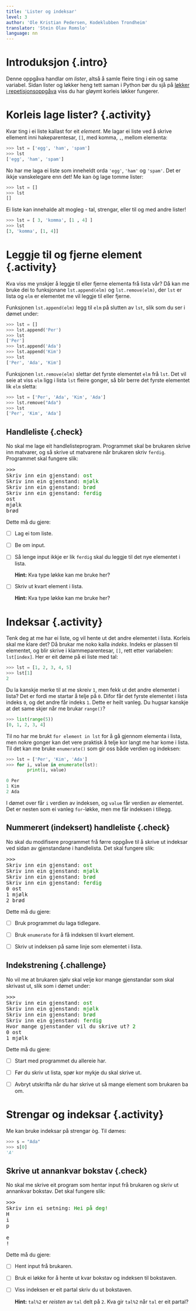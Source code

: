 ```yaml
---
title: 'Lister og indeksar'
level: 3
author: 'Ole Kristian Pedersen, Kodeklubben Trondheim'
translator: 'Stein Olav Romslo'
language: nn
---
```



# Introduksjon {.intro}

Denne oppgåva handlar om *lister*, altså å samle fleire ting i ein og same
variabel. Sidan lister og løkker heng tett saman i Python bør du sjå på [løkker
i repetisjonsoppgåva](../repetisjon/repetisjon_nn.html#løkker) viss du har
gløymt korleis løkker fungerer.


# Korleis lage lister? {.activity}

Kvar ting i ei liste kallast for eit *element*. Me lagar ei liste ved å skrive
ellement inni hakeparentesar, `[]`, med komma, `,`, mellom elementa:

```python
>>> lst = ['egg', 'ham', 'spam']
>>> lst
['egg', 'ham', 'spam']
```

No har me laga ei liste som inneheldt orda `'egg'`, `'ham'` og `'spam'`. Det er
ikkje vanskelegare enn det! Me kan òg lage tomme lister:

```python
>>> lst = []
>>> lst
[]
```

Ei liste kan innehalde alt mogleg - tal, strengar, eller til og med andre
lister!

```python
>>> lst = [ 3, 'komma', [1 , 4] ]
>>> lst
[3, 'komma', [1, 4]]
```


# Leggje til og fjerne element {.activity}

Kva viss me ynskjer å leggje til eller fjerne elementa frå lista vår? Då kan me
bruke dei to funksjonane `lst.append(elm)` og `lst.remove(elm)`, der `lst` er
lista og `elm` er elementet me vil leggje til eller fjerne.

Funksjonen `lst.append(elm)` legg til `elm` på slutten av `lst`, slik som du ser
i dømet under:

```python
>>> lst = []
>>> lst.append('Per')
>>> lst
['Per']
>>> lst.append('Ada')
>>> lst.append('Kim')
>>> lst
['Per', 'Ada', 'Kim']
```

Funksjonen `lst.remove(elm)` slettar det fyrste elementet `elm` frå `lst`. Det
vil seie at viss `elm` ligg i lista `lst` fleire gonger, så blir berre det
fyrste elementet lik `elm` sletta:

```python
>>> lst = ['Per', 'Ada', 'Kim', 'Ada']
>>> lst.remove("Ada")
>>> lst
['Per', 'Kim', 'Ada']
```


## Handleliste {.check}

No skal me lage eit handlelisteprogram. Programmet skal be brukaren skrive inn matvarer, og så skrive ut matvarene når brukaren skriv `ferdig`. Programmet skal fungere slik:

<pre>
>>>
Skriv inn ein gjenstand: <font color="green">ost</font>
Skriv inn ein gjenstand: <font color="green">mjølk</font>
Skriv inn ein gjenstand: <font color="green">brød</font>
Skriv inn ein gjenstand: <font color="green">ferdig</font>
ost
mjølk
brød
</pre>

Dette må du gjere:

- [ ] Lag ei tom liste.

- [ ] Be om input.

- [ ] Så lenge input ikkje er lik `ferdig` skal du leggje til det nye elementet
  i lista.

  **Hint:** Kva type løkke kan me bruke her?

- [ ] Skriv ut kvart element i lista.

  **Hint:** Kva type løkke kan me bruke her?

# Indeksar {.activity}

Tenk deg at me har ei liste, og vil hente ut det andre elementet i lista.
Korleis skal me klare det? Då brukar me noko kalla *indeks*. Indeks er plassen
til elementet, og blir skrive i klammeparentesar, `[]`, rett etter variabelen:
`lst[index]`. Her er eit døme på ei liste med tal:

```python
>>> lst = [1, 2, 3, 4, 5]
>>> lst[1]
2
```

Du la kanskje merke til at me skreiv `1`, men fekk ut det andre elementet i
lista? Det er fordi me startar å telje på `0`. Difor får det fyrste elementet i
lista indeks `0`, og det andre får indeks `1`. Dette er heilt vanleg. Du hugsar
kanskje at det same skjer når me brukar `range()`?

```python
>>> list(range(5))
[0, 1, 2, 3, 4]
```

Til no har me brukt `for element in lst` for å gå gjennom elementa i lista, men
nokre gonger kan det vere praktisk å telje kor langt me har kome i lista. Til
det kan me bruke `enumerate()` som gir oss både verdien og indeksen:

```python
>>> lst = ['Per', 'Kim', 'Ada']
>>> for i, value in enumerate(lst):
        print(i, value)

0 Per
1 Kim
2 Ada
```

I dømet over får `i` verdien av indeksen, og `value` får verdien av elementet.
Det er nesten som ei vanleg `for`-løkke, men me får indeksen i tillegg.

## Nummerert (indeksert) handleliste {.check}

No skal du modifisere programmet frå førre oppgåve til å skrive ut indeksar ved
sidan av gjenstandane i handlelista. Det skal fungere slik:

<pre>
>>>
Skriv inn ein gjenstand: <font color="green">ost</font>
Skriv inn ein gjenstand: <font color="green">mjølk</font>
Skriv inn ein gjenstand: <font color="green">brød</font>
Skriv inn ein gjenstand: <font color="green">ferdig</font>
0 ost
1 mjølk
2 brød
</pre>

Dette må du gjere:

- [ ] Bruk programmet du laga tidlegare.

- [ ] Bruk `enumerate` for å få indeksen til kvart element.

- [ ] Skriv ut indeksen på same linje som elementet i lista.

## Indekstrening {.challenge}

No vil me at brukaren sjølv skal velje kor mange gjenstandar som skal skrivast
ut, slik som i dømet under:

<pre>
>>>
Skriv inn ein gjenstand: <font color="green">ost</font>
Skriv inn ein gjenstand: <font color="green">mjølk</font>
Skriv inn ein gjenstand: <font color="green">brød</font>
Skriv inn ein gjenstand: <font color="green">ferdig</font>
Hvor mange gjenstander vil du skrive ut? <font color="green">2</font>
0 ost
1 mjølk
</pre>

Dette må du gjere:

- [ ] Start med programmet du allereie har.

- [ ] Før du skriv ut lista, spør kor mykje du skal skrive ut.

- [ ] Avbryt utskrifta når du har skrive ut så mange element som brukaren ba om.


# Strengar og indeksar {.activity}

Me kan bruke indeksar på strengar òg. Til dømes:

```python
>>> s = "Ada"
>>> s[0]
'A'
```

## Skrive ut annankvar bokstav {.check}

No skal me skrive eit program som hentar input frå brukaren og skriv ut
annankvar bokstav. Det skal fungere slik:

<pre>
>>>
Skriv inn ei setning: <font color="green">Hei på deg!</font>
H
i
p

e
!
</pre>

Dette må du gjere:

- [ ] Hent input frå brukaren.

- [ ] Bruk ei løkke for å hente ut kvar bokstav og indeksen til bokstaven.

- [ ] Viss indeksen er eit partal skriv du ut bokstaven.

  **Hint:** `tal%2` er *reisten* av `tal` delt på `2`. Kva gir `tal%2` når `tal`
  er eit partal?
